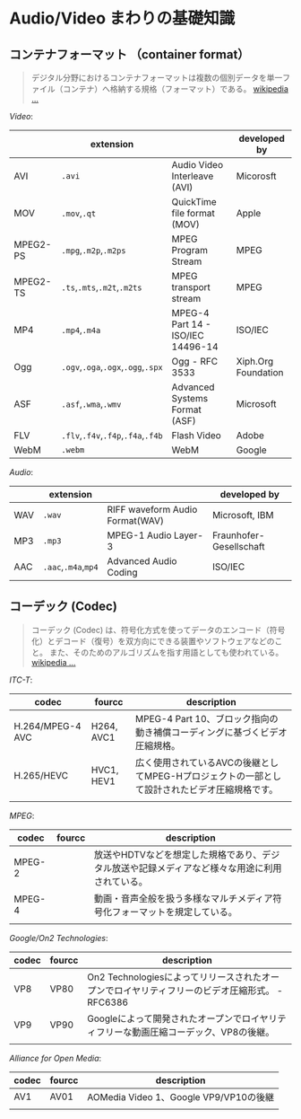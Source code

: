 # Audio/Video まわりの基礎知識

## コンテナフォーマット （container format）

> デジタル分野におけるコンテナフォーマットは複数の個別データを単一ファイル（コンテナ）へ格納する規格（フォーマット）である。
> [wikipedia ...](https://ja.wikipedia.org/wiki/%E3%82%B3%E3%83%B3%E3%83%86%E3%83%8A%E3%83%95%E3%82%A9%E3%83%BC%E3%83%9E%E3%83%83%E3%83%88)

*Video*:

|          | extension                          |                                   | developed by        |
| -------- | ---------------------------------- | --------------------------------- | ------------------- |
| AVI      | `.avi`                             | Audio Video Interleave (AVI)      | Micorosft           |
| MOV      | `.mov`,`.qt`                       | QuickTime file format (MOV)       | Apple               |
| MPEG2-PS | `.mpg`,`.m2p`,`.m2ps`              | MPEG Program Stream               | MPEG                |
| MPEG2-TS | `.ts`,`.mts`,`.m2t`,`.m2ts`        | MPEG transport stream             | MPEG                |
| MP4      | `.mp4`,`.m4a`                      | MPEG-4 Part 14 - ISO/IEC 14496-14 | ISO/IEC             |
| Ogg      | `.ogv`,`.oga`,`.ogx`,`.ogg`,`.spx` | Ogg - RFC 3533                    | Xiph.Org Foundation |
| ASF      | `.asf`,`.wma`,`.wmv`               | Advanced Systems Format (ASF)     | Microsoft           |
| FLV      | `.flv`,`.f4v`,`.f4p`,`.f4a`,`.f4b` | Flash Video                       | Adobe               |
| WebM     | `.webm`                            | WebM                              | Google              |

*Audio*:

|     | extension           |                                 | developed by            |
| --- | ------------------- | ------------------------------- | ----------------------- |
| WAV | `.wav`              | RIFF waveform Audio Format(WAV) | Microsoft, IBM          |
| MP3 | `.mp3`              | MPEG-1 Audio Layer-3            | Fraunhofer-Gesellschaft |
| AAC | `.aac`,`.m4a`,`mp4` | Advanced Audio Coding           | ISO/IEC                 |

## コーデック (Codec)

> コーデック (Codec) は、符号化方式を使ってデータのエンコード（符号化）とデコード（復号）を双方向にできる装置やソフトウェアなどのこと。 また、そのためのアルゴリズムを指す用語としても使われている。
> [wikipedia ...](https://ja.wikipedia.org/wiki/%E3%82%B3%E3%83%BC%E3%83%87%E3%83%83%E3%82%AF)

*ITC-T*:

| codec            | fourcc     | description                                                                                   |
| ---------------- | ---------- | --------------------------------------------------------------------------------------------- |
| H.264/MPEG-4 AVC | H264, AVC1 | MPEG-4 Part 10、ブロック指向の動き補償コーディングに基づくビデオ圧縮規格。                    |
| H.265/HEVC       | HVC1, HEV1 | 広く使用されているAVCの後継としてMPEG-Hプロジェクトの一部として設計されたビデオ圧縮規格です。 |
|                  |            |                                                                                               |

*MPEG*:

| codec  | fourcc | description                                                                                    |
| ------ | ------ | ---------------------------------------------------------------------------------------------- |
| MPEG-2 |        | 放送やHDTVなどを想定した規格であり、デジタル放送や記録メディアなど様々な用途に利用されている。 |
| MPEG-4 |        | 動画・音声全般を扱う多様なマルチメディア符号化フォーマットを規定している。                     |
|        |        |                                                                                                |

*Google/On2 Technologies*:

| codec | fourcc | description                                                                                    |
| ----- | ------ | ---------------------------------------------------------------------------------------------- |
| VP8   | VP80   | On2 Technologiesによってリリースされたオープンでロイヤリティフリーのビデオ圧縮形式。 - RFC6386 |
| VP9   | VP90   | Googleによって開発されたオープンでロイヤリティフリーな動画圧縮コーデック、VP8の後継。          |
|       |        |                                                                                                |

*Alliance for Open Media*:

| codec | fourcc | description                            |
| ----- | ------ | -------------------------------------- |
| AV1   | AV01   | AOMedia Video 1、Google VP9/VP10の後継 |
|       |        |                                        |
